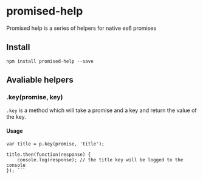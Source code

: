 # promised-help

Promised help is a series of helpers for native es6 promises

## Install

```npm install promised-help --save```

## Avaliable helpers

### .key(promise, key)

`.key` is a method which will take a promise and a key and return the value of the key.

#### Usage

``` var p = require('promised-help');
var title = p.key(promise, 'title');

title.then(function(response) {
    console.log(response); // the title key will be logged to the console
}); ```